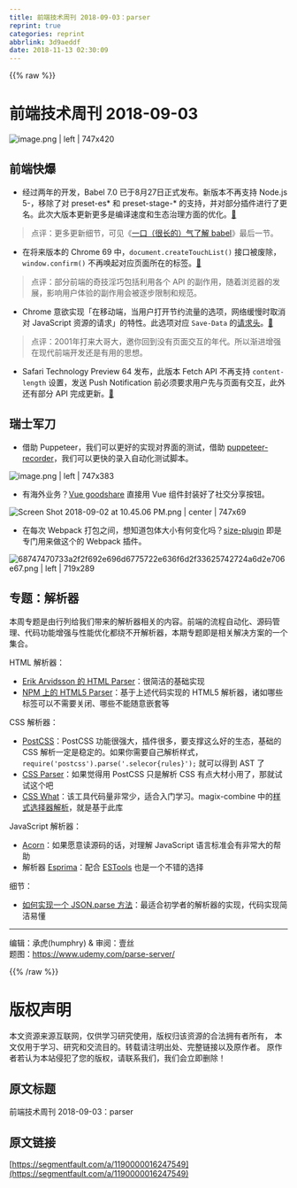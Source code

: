 ```yaml
---
title: 前端技术周刊 2018-09-03：parser
reprint: true
categories: reprint
abbrlink: 3d9aeddf
date: 2018-11-13 02:30:09
---
```


{{% raw %}}
<h1>&#x524D;&#x7AEF;&#x6280;&#x672F;&#x5468;&#x520A; 2018-09-03</h1><p><span class="img-wrap"><img data-src="https://cdn.nlark.com/lark/0/2018/png/15800/1535945380591-95689bb3-c7a3-4cb2-8d4d-d3df3c0a4e7a.png" src="https://static.alili.techhttps://cdn.nlark.com/lark/0/2018/png/15800/1535945380591-95689bb3-c7a3-4cb2-8d4d-d3df3c0a4e7a.png" alt="image.png | left | 747x420" title="image.png | left | 747x420"></span></p><h2>&#x524D;&#x7AEF;&#x5FEB;&#x7206;</h2><ul><li>&#x7ECF;&#x8FC7;&#x4E24;&#x5E74;&#x7684;&#x5F00;&#x53D1;&#xFF0C;Babel 7.0 &#x5DF2;&#x4E8E;8&#x6708;27&#x65E5;&#x6B63;&#x5F0F;&#x53D1;&#x5E03;&#x3002;&#x65B0;&#x7248;&#x672C;&#x4E0D;&#x518D;&#x652F;&#x6301; Node.js 5-&#xFF0C;&#x79FB;&#x9664;&#x4E86;&#x5BF9; preset-es* &#x548C; preset-stage-* &#x7684;&#x652F;&#x6301;&#xFF0C;&#x5E76;&#x5BF9;&#x90E8;&#x5206;&#x63D2;&#x4EF6;&#x8FDB;&#x884C;&#x4E86;&#x66F4;&#x540D;&#x3002;&#x6B64;&#x6B21;&#x5927;&#x7248;&#x672C;&#x66F4;&#x65B0;&#x66F4;&#x591A;&#x662F;&#x7F16;&#x8BD1;&#x901F;&#x5EA6;&#x548C;&#x751F;&#x6001;&#x6CBB;&#x7406;&#x65B9;&#x9762;&#x7684;&#x4F18;&#x5316;&#x3002;<a href="https://babeljs.io/blog/2018/08/27/7.0.0" rel="nofollow noreferrer">&#x1F517;</a></li></ul><blockquote>&#x70B9;&#x8BC4;&#xFF1A;&#x66F4;&#x591A;&#x66F4;&#x65B0;&#x7EC6;&#x8282;&#xFF0C;&#x53EF;&#x89C1;&#x300A;<a href="https://zhuanlan.zhihu.com/p/43249121" rel="nofollow noreferrer">&#x4E00;&#x53E3;&#xFF08;&#x5F88;&#x957F;&#x7684;&#xFF09;&#x6C14;&#x4E86;&#x89E3; babel</a>&#x300B;&#x6700;&#x540E;&#x4E00;&#x8282;&#x3002;</blockquote><ul><li>&#x5728;&#x5C06;&#x6765;&#x7248;&#x672C;&#x7684; Chrome 69 &#x4E2D;&#xFF0C;<code>document.createTouchList()</code> &#x63A5;&#x53E3;&#x88AB;&#x5E9F;&#x9664;&#xFF0C;<code>window.confirm()</code> &#x4E0D;&#x518D;&#x5524;&#x8D77;&#x5BF9;&#x5E94;&#x9875;&#x9762;&#x6240;&#x5728;&#x7684;&#x6807;&#x7B7E;&#x3002;<a href="https://developers.google.com/web/updates/2018/08/chrome-69-deps-rems" rel="nofollow noreferrer">&#x1F517;</a></li></ul><blockquote>&#x70B9;&#x8BC4;&#xFF1A;&#x90E8;&#x5206;&#x524D;&#x7AEF;&#x7684;&#x5947;&#x6280;&#x6DEB;&#x5DE7;&#x5305;&#x62EC;&#x5229;&#x7528;&#x5404;&#x4E2A; API &#x7684;&#x526F;&#x4F5C;&#x7528;&#xFF0C;&#x968F;&#x7740;&#x6D4F;&#x89C8;&#x5668;&#x7684;&#x53D1;&#x5C55;&#xFF0C;&#x5F71;&#x54CD;&#x7528;&#x6237;&#x4F53;&#x9A8C;&#x7684;&#x526F;&#x4F5C;&#x7528;&#x4F1A;&#x88AB;&#x9010;&#x6B65;&#x9650;&#x5236;&#x548C;&#x89C4;&#x8303;&#x3002;</blockquote><ul><li>Chrome &#x610F;&#x6B32;&#x5B9E;&#x73B0;&#x300C;&#x5728;&#x79FB;&#x52A8;&#x7AEF;&#xFF0C;&#x5F53;&#x7528;&#x6237;&#x6253;&#x5F00;&#x8282;&#x7EA6;&#x6D41;&#x91CF;&#x7684;&#x9009;&#x9879;&#xFF0C;&#x7F51;&#x7EDC;&#x7F13;&#x6162;&#x65F6;&#x53D6;&#x6D88;&#x5BF9; JavaScript &#x8D44;&#x6E90;&#x7684;&#x8BF7;&#x6C42;&#x300D;&#x7684;&#x7279;&#x6027;&#x3002;&#x6B64;&#x9009;&#x9879;&#x5BF9;&#x5E94; <code>Save-Data</code> &#x7684;<a href="https://wicg.github.io/netinfo/#-dfn-savedata-dfn-attribute" rel="nofollow noreferrer">&#x8BF7;&#x6C42;&#x5934;</a>&#x3002;<a href="https://www.chromestatus.com/feature/4775088607985664" rel="nofollow noreferrer">&#x1F517;</a></li></ul><blockquote>&#x70B9;&#x8BC4;&#xFF1A;2001&#x5E74;&#x6253;&#x6765;&#x5927;&#x54E5;&#x5927;&#xFF0C;&#x9080;&#x4F60;&#x56DE;&#x5230;&#x6CA1;&#x6709;&#x9875;&#x9762;&#x4EA4;&#x4E92;&#x7684;&#x5E74;&#x4EE3;&#x3002;&#x6240;&#x4EE5;&#x6E10;&#x8FDB;&#x589E;&#x5F3A;&#x5728;&#x73B0;&#x4EE3;&#x524D;&#x7AEF;&#x5F00;&#x53D1;&#x8FD8;&#x662F;&#x6709;&#x7528;&#x7684;&#x601D;&#x60F3;&#x3002;</blockquote><ul><li>Safari Technology Preview 64 &#x53D1;&#x5E03;&#xFF0C;&#x6B64;&#x7248;&#x672C; Fetch API &#x4E0D;&#x518D;&#x652F;&#x6301; <code>content-length</code> &#x8BBE;&#x7F6E;&#xFF0C;&#x53D1;&#x9001; Push Notification &#x524D;&#x5FC5;&#x987B;&#x8981;&#x6C42;&#x7528;&#x6237;&#x5148;&#x4E0E;&#x9875;&#x9762;&#x6709;&#x4EA4;&#x4E92;&#xFF0C;&#x6B64;&#x5916;&#x8FD8;&#x6709;&#x90E8;&#x5206; API &#x5B8C;&#x6210;&#x66F4;&#x65B0;&#x3002;<a href="https://webkit.org/blog/8406/release-notes-for-safari-technology-preview-64/" rel="nofollow noreferrer">&#x1F517;</a></li></ul><h2>&#x745E;&#x58EB;&#x519B;&#x5200;</h2><ul><li>&#x501F;&#x52A9; Puppeteer&#xFF0C;&#x6211;&#x4EEC;&#x53EF;&#x4EE5;&#x66F4;&#x597D;&#x7684;&#x5B9E;&#x73B0;&#x5BF9;&#x754C;&#x9762;&#x7684;&#x6D4B;&#x8BD5;&#xFF0C;&#x501F;&#x52A9; <a href="https://github.com/checkly/puppeteer-recorder" rel="nofollow noreferrer">puppeteer-recorder</a>&#xFF0C;&#x6211;&#x4EEC;&#x53EF;&#x4EE5;&#x66F4;&#x5FEB;&#x7684;&#x5F55;&#x5165;&#x81EA;&#x52A8;&#x5316;&#x6D4B;&#x8BD5;&#x811A;&#x672C;&#x3002;</li></ul><p><span class="img-wrap"><img data-src="https://cdn.nlark.com/lark/0/2018/png/15800/1535899747971-73428581-9922-4717-a40b-14c86ae89563.png" src="https://static.alili.techhttps://cdn.nlark.com/lark/0/2018/png/15800/1535899747971-73428581-9922-4717-a40b-14c86ae89563.png" alt="image.png | left | 747x383" title="image.png | left | 747x383"></span></p><ul><li>&#x6709;&#x6D77;&#x5916;&#x4E1A;&#x52A1;&#xFF1F;<a href="https://github.com/koddr/vue-goodshare/" rel="nofollow noreferrer">Vue goodshare</a> &#x76F4;&#x63A5;&#x7528; Vue &#x7EC4;&#x4EF6;&#x5C01;&#x88C5;&#x597D;&#x4E86;&#x793E;&#x4EA4;&#x5206;&#x4EAB;&#x6309;&#x94AE;&#x3002;</li></ul><p><span class="img-wrap"><img data-src="https://cdn.nlark.com/lark/0/2018/png/15800/1535899558207-b409b249-9b74-481c-b6f7-c872c0a1f5fd.png" src="https://static.alili.techhttps://cdn.nlark.com/lark/0/2018/png/15800/1535899558207-b409b249-9b74-481c-b6f7-c872c0a1f5fd.png" alt="Screen Shot 2018-09-02 at 10.45.06 PM.png | center | 747x69" title="Screen Shot 2018-09-02 at 10.45.06 PM.png | center | 747x69"></span></p><ul><li>&#x5728;&#x6BCF;&#x6B21; Webpack &#x6253;&#x5305;&#x4E4B;&#x95F4;&#xFF0C;&#x60F3;&#x77E5;&#x9053;&#x5305;&#x4F53;&#x5927;&#x5C0F;&#x6709;&#x4F55;&#x53D8;&#x5316;&#x5417;&#xFF1F;<a href="https://github.com/GoogleChromeLabs/size-plugin" rel="nofollow noreferrer">size-plugin</a> &#x5373;&#x662F;&#x4E13;&#x95E8;&#x7528;&#x6765;&#x505A;&#x8FD9;&#x4E2A;&#x7684; Webpack &#x63D2;&#x4EF6;&#x3002;</li></ul><p><span class="img-wrap"><img data-src="https://cdn.nlark.com/lark/0/2018/png/15800/1535899691780-7a5b7682-609e-4440-8539-c88e5c910f3f.png" src="https://static.alili.techhttps://cdn.nlark.com/lark/0/2018/png/15800/1535899691780-7a5b7682-609e-4440-8539-c88e5c910f3f.png" alt="68747470733a2f2f692e696d6775722e636f6d2f33625742724a6d2e706e67.png | left | 719x289" title="68747470733a2f2f692e696d6775722e636f6d2f33625742724a6d2e706e67.png | left | 719x289"></span></p><h2>&#x4E13;&#x9898;&#xFF1A;&#x89E3;&#x6790;&#x5668;</h2><p>&#x672C;&#x5468;&#x4E13;&#x9898;&#x662F;&#x7531;&#x884C;&#x5217;&#x7ED9;&#x6211;&#x4EEC;&#x5E26;&#x6765;&#x7684;&#x89E3;&#x6790;&#x5668;&#x76F8;&#x5173;&#x7684;&#x5185;&#x5BB9;&#x3002;&#x524D;&#x7AEF;&#x7684;&#x6D41;&#x7A0B;&#x81EA;&#x52A8;&#x5316;&#x3001;&#x6E90;&#x7801;&#x7BA1;&#x7406;&#x3001;&#x4EE3;&#x7801;&#x529F;&#x80FD;&#x589E;&#x5F3A;&#x4E0E;&#x6027;&#x80FD;&#x4F18;&#x5316;&#x90FD;&#x7ED5;&#x4E0D;&#x5F00;&#x89E3;&#x6790;&#x5668;&#xFF0C;&#x672C;&#x671F;&#x4E13;&#x9898;&#x5373;&#x662F;&#x76F8;&#x5173;&#x89E3;&#x51B3;&#x65B9;&#x6848;&#x7684;&#x4E00;&#x4E2A;&#x96C6;&#x5408;&#x3002;</p><p>HTML &#x89E3;&#x6790;&#x5668;&#xFF1A;</p><ul><li><a href="http://erik.eae.net/simplehtmlparser/simplehtmlparser.js" rel="nofollow noreferrer">Erik Arvidsson &#x7684; HTML Parser</a>&#xFF1A;&#x5F88;&#x7B80;&#x6D01;&#x7684;&#x57FA;&#x7840;&#x5B9E;&#x73B0;</li><li><a href="https://github.com/inikulin/parse5" rel="nofollow noreferrer">NPM &#x4E0A;&#x7684; HTML5 Parser</a>&#xFF1A;&#x57FA;&#x4E8E;&#x4E0A;&#x8FF0;&#x4EE3;&#x7801;&#x5B9E;&#x73B0;&#x7684; HTML5 &#x89E3;&#x6790;&#x5668;&#xFF0C;&#x8BF8;&#x5982;&#x54EA;&#x4E9B;&#x6807;&#x7B7E;&#x53EF;&#x4EE5;&#x4E0D;&#x9700;&#x8981;&#x5173;&#x95ED;&#x3001;&#x54EA;&#x4E9B;&#x4E0D;&#x80FD;&#x968F;&#x610F;&#x5D4C;&#x5957;&#x7B49;</li></ul><p>CSS &#x89E3;&#x6790;&#x5668;&#xFF1A;</p><ul><li><a href="https://github.com/postcss/postcss" rel="nofollow noreferrer">PostCSS</a>&#xFF1A;PostCSS &#x529F;&#x80FD;&#x5F88;&#x5F3A;&#x5927;&#xFF0C;&#x63D2;&#x4EF6;&#x5F88;&#x591A;&#xFF0C;&#x8981;&#x652F;&#x6491;&#x8FD9;&#x4E48;&#x597D;&#x7684;&#x751F;&#x6001;&#xFF0C;&#x57FA;&#x7840;&#x7684; CSS &#x89E3;&#x6790;&#x4E00;&#x5B9A;&#x662F;&#x7A33;&#x5B9A;&#x7684;&#x3002;&#x5982;&#x679C;&#x4F60;&#x9700;&#x8981;&#x81EA;&#x5DF1;&#x89E3;&#x6790;&#x6837;&#x5F0F;&#xFF0C;<code>require(&apos;postcss&apos;).parse(&apos;.selecor{rules}&apos;);</code> &#x5C31;&#x53EF;&#x4EE5;&#x5F97;&#x5230; AST &#x4E86;</li><li><a href="https://github.com/reworkcss/css" rel="nofollow noreferrer">CSS Parser</a>&#xFF1A;&#x5982;&#x679C;&#x89C9;&#x5F97;&#x7528; PostCSS &#x53EA;&#x662F;&#x89E3;&#x6790; CSS&#xA0;&#x6709;&#x70B9;&#x5927;&#x6750;&#x5C0F;&#x7528;&#x4E86;&#xFF0C;&#x90A3;&#x5C31;&#x8BD5;&#x8BD5;&#x8FD9;&#x4E2A;&#x5427;</li><li><a href="https://github.com/fb55/css-what" rel="nofollow noreferrer">CSS What</a>&#xFF1A;&#x8BE5;&#x5DE5;&#x5177;&#x4EE3;&#x7801;&#x91CF;&#x975E;&#x5E38;&#x5C11;&#xFF0C;&#x9002;&#x5408;&#x5165;&#x95E8;&#x5B66;&#x4E60;&#x3002;magix-combine &#x4E2D;&#x7684;<a href="https://github.com/thx/magix-combine/blob/master/plugins/css-parser.js" rel="nofollow noreferrer">&#x6837;&#x5F0F;&#x9009;&#x62E9;&#x5668;&#x89E3;&#x6790;</a>&#xFF0C;&#x5C31;&#x662F;&#x57FA;&#x4E8E;&#x6B64;&#x5E93;</li></ul><p>JavaScript &#x89E3;&#x6790;&#x5668;&#xFF1A;</p><ul><li><a href="https://github.com/acornjs/acorn" rel="nofollow noreferrer">Acorn</a>&#xFF1A;&#x5982;&#x679C;&#x613F;&#x610F;&#x8BFB;&#x6E90;&#x7801;&#x7684;&#x8BDD;&#xFF0C;&#x5BF9;&#x7406;&#x89E3; JavaScript &#x8BED;&#x8A00;&#x6807;&#x51C6;&#x4F1A;&#x6709;&#x975E;&#x5E38;&#x5927;&#x7684;&#x5E2E;&#x52A9;</li><li>&#x89E3;&#x6790;&#x5668; <a href="http://esprima.org/" rel="nofollow noreferrer">Esprima</a>&#xFF1A;&#x914D;&#x5408; <a href="https://github.com/estools" rel="nofollow noreferrer">ESTools</a> &#x4E5F;&#x662F;&#x4E00;&#x4E2A;&#x4E0D;&#x9519;&#x7684;&#x9009;&#x62E9;</li></ul><p>&#x7EC6;&#x8282;&#xFF1A;</p><ul><li><a href="https://segmentfault.com/a/1190000016196021">&#x5982;&#x4F55;&#x5B9E;&#x73B0;&#x4E00;&#x4E2A; JSON.parse &#x65B9;&#x6CD5;</a>&#xFF1A;&#x6700;&#x9002;&#x5408;&#x521D;&#x5B66;&#x8005;&#x7684;&#x89E3;&#x6790;&#x5668;&#x7684;&#x5B9E;&#x73B0;&#xFF0C;&#x4EE3;&#x7801;&#x5B9E;&#x73B0;&#x7B80;&#x6D01;&#x6613;&#x61C2;</li></ul><hr><p>&#x7F16;&#x8F91;&#xFF1A;&#x627F;&#x864E;(humphry) &amp; &#x5BA1;&#x9605;&#xFF1A;&#x58F9;&#x4E1D;<br>&#x9898;&#x56FE;&#xFF1A;<a href="https://www.udemy.com/parse-server/" rel="nofollow noreferrer">https://www.udemy.com/parse-server/</a></p>
{{% /raw %}}

# 版权声明
本文资源来源互联网，仅供学习研究使用，版权归该资源的合法拥有者所有，
本文仅用于学习、研究和交流目的。转载请注明出处、完整链接以及原作者。
原作者若认为本站侵犯了您的版权，请联系我们，我们会立即删除！

## 原文标题
前端技术周刊 2018-09-03：parser

## 原文链接
[https://segmentfault.com/a/1190000016247549](https://segmentfault.com/a/1190000016247549)

